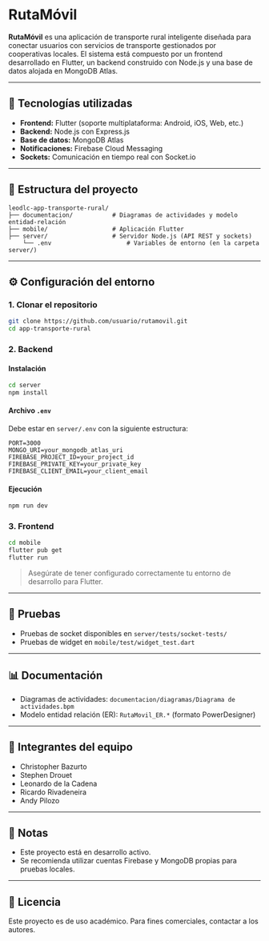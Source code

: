 # RutaMóvil

**RutaMóvil** es una aplicación de transporte rural inteligente diseñada para conectar usuarios con servicios de transporte gestionados por cooperativas locales. El sistema está compuesto por un frontend desarrollado en Flutter, un backend construido con Node.js y una base de datos alojada en MongoDB Atlas.

---

## 🚀 Tecnologías utilizadas

- **Frontend:** Flutter (soporte multiplataforma: Android, iOS, Web, etc.)
- **Backend:** Node.js con Express.js
- **Base de datos:** MongoDB Atlas
- **Notificaciones:** Firebase Cloud Messaging
- **Sockets:** Comunicación en tiempo real con Socket.io

---

## 📁 Estructura del proyecto

```
leodlc-app-transporte-rural/
├── documentacion/           # Diagramas de actividades y modelo entidad-relación
├── mobile/                  # Aplicación Flutter
├── server/                  # Servidor Node.js (API REST y sockets)
    └── .env                     # Variables de entorno (en la carpeta server/)
```

---

## ⚙️ Configuración del entorno

### 1. Clonar el repositorio

```bash
git clone https://github.com/usuario/rutamovil.git
cd app-transporte-rural
```

### 2. Backend

#### Instalación

```bash
cd server
npm install
```

#### Archivo `.env`

Debe estar en `server/.env` con la siguiente estructura:

```
PORT=3000
MONGO_URI=your_mongodb_atlas_uri
FIREBASE_PROJECT_ID=your_project_id
FIREBASE_PRIVATE_KEY=your_private_key
FIREBASE_CLIENT_EMAIL=your_client_email
```

#### Ejecución

```bash
npm run dev
```

### 3. Frontend

```bash
cd mobile
flutter pub get
flutter run
```

> Asegúrate de tener configurado correctamente tu entorno de desarrollo para Flutter.

---

## 🧪 Pruebas

- Pruebas de socket disponibles en `server/tests/socket-tests/`
- Pruebas de widget en `mobile/test/widget_test.dart`

---

## 📊 Documentación

- Diagramas de actividades: `documentacion/diagramas/Diagrama de actividades.bpm`
- Modelo entidad relación (ER): `RutaMovil_ER.*` (formato PowerDesigner)

---

## 👥 Integrantes del equipo

- Christopher Bazurto
- Stephen Drouet
- Leonardo de la Cadena
- Ricardo Rivadeneira
- Andy Pilozo

---

## 📌 Notas

- Este proyecto está en desarrollo activo.
- Se recomienda utilizar cuentas Firebase y MongoDB propias para pruebas locales.

---

## 📄 Licencia

Este proyecto es de uso académico. Para fines comerciales, contactar a los autores.
